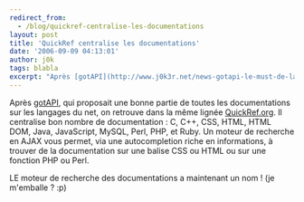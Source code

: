 ```yaml
---
redirect_from:
  - /blog/quickref-centralise-les-documentations
layout: post
title: 'QuickRef centralise les documentations'
date: '2006-09-09 04:13:01'
author: j0k
tags: blabla
excerpt: "Après [gotAPI](http://www.j0k3r.net/news-gotapi-le-must-de-la-documentation-1227.html), qui proposait une bonne partie de toutes les documentations sur les langages du net, on retrouve dans la même lignée [QuickRef.org](http://www.quickref.org/).     \nIl centralise bon nombre de documentation : C, C++, CSS, HTML, HTML DOM, Java, JavaScript, MySQL,      …"
---
```


Après [gotAPI](http://www.j0k3r.net/news-gotapi-le-must-de-la-documentation-1227.html), qui proposait une bonne partie de toutes les documentations sur les langages du net, on retrouve dans la même lignée [QuickRef.org](http://www.quickref.org/).
Il centralise bon nombre de documentation : C, C++, CSS, HTML, HTML DOM, Java, JavaScript, MySQL, Perl, PHP, et Ruby.   Un moteur de recherche en AJAX vous permet, via une autocompletion riche en informations, à trouver de la documentation sur une balise CSS ou HTML ou sur une fonction PHP ou Perl.

LE moteur de recherche des documentations a maintenant un nom ! (je m'emballe ? :p)

